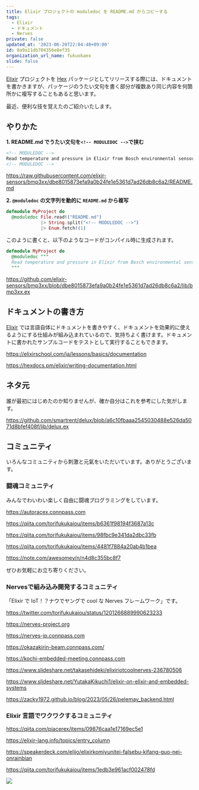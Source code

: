 ```yaml
---
title: Elixir プロジェクトの moduledoc を README.md からコピーする
tags:
  - Elixir
  - ドキュメント
  - Nerves
private: false
updated_at: '2023-06-20T22:04:40+09:00'
id: 0a9a11db704356e8ef35
organization_url_name: fukuokaex
slide: false
---
```

[Elixir] プロジェクトを [Hex] パッケージとしてリリースする際には、ドキュメントを書かきますが、パッケージのうたい文句を書く部分が複数あり同じ内容を何箇所かに複写することもあると思います。

最近、便利な技を覚えたのご紹介いたします。

## やりかた

**1. README.md でうたい文句を`<!-- MODULEDOC -->`で挟む**

```html:README.md
<!-- MODULEDOC -->
Read temperature and pressure in Elixir from Bosch environmental sensors
<!-- MODULEDOC -->
```

https://raw.githubusercontent.com/elixir-sensors/bmp3xx/dbe8015873efa9a0b24fe1e5361d7ad26db8c6a2/README.md

**2. `@moduledoc` の文字列を動的に `README.md` から複写**

```elixir:my_project.ex
defmodule MyProject do
  @moduledoc File.read!("README.md")
             |> String.split("<!-- MODULEDOC -->")
             |> Enum.fetch!(1)
```

このように書くと、以下のようなコードがコンパイル時に生成されます。

```elixir:my_project.ex
defmodule MyProject do
  @moduledoc """
  Read temperature and pressure in Elixir from Bosch environmental sensors
  """
```

https://github.com/elixir-sensors/bmp3xx/blob/dbe8015873efa9a0b24fe1e5361d7ad26db8c6a2/lib/bmp3xx.ex

[Elixir]: https://elixir-lang.org/
[Hex]: https://hex.pm/

## ドキュメントの書き方

[Elixir] では言語自体にドキュメントを書きやすく、ドキュメントを効果的に使えるようにする仕組みが組み込まれているので、気持ちよく書けます。ドキュメントに書かれたサンプルコードをテストとして実行することもできます。

https://elixirschool.com/ja/lessons/basics/documentation

https://hexdocs.pm/elixir/writing-documentation.html

## ネタ元

誰が最初にはじめたのか知りませんが、確か自分はこれを参考にした気がします。

https://github.com/smartrent/delux/blob/a6c10fbaaa2545030488e526da5071d8bfef408f/lib/delux.ex

## コミュニティ

いろんなコミュニティから刺激と元氣をいただいています。ありがとうございます。

### 闘魂コミュニティ

みんなでわいわい楽しく自由に闘魂プログラミングをしています。

https://autoracex.connpass.com

https://qiita.com/torifukukaiou/items/b6361f98194f3687a13c

https://qiita.com/torifukukaiou/items/98fbc9e341da2dbc33fb

https://qiita.com/torifukukaiou/items/4481f7884a20ab4b1bea

https://note.com/awesomey/n/n4d8c355bc8f7

ぜひお気軽にお立ち寄りください。

### Nervesで組み込み開発するコミュニティ

「Elixir で IoT！？ナウでヤングで cool な Nerves フレームワーク」です。

https://twitter.com/torifukukaiou/status/1201266889990623233


https://nerves-project.org

https://nerves-jp.connpass.com

https://okazakirin-beam.connpass.com/

https://kochi-embedded-meeting.connpass.com

https://www.slideshare.net/takasehideki/elixiriotcoolnerves-236780506

https://www.slideshare.net/YutakaKikuchi1/elixir-on-elixir-and-embedded-systems

https://zacky1972.github.io/blog/2023/05/26/pelemay_backend.html

### Elixir 言語でワクワクするコミュニティ

https://qiita.com/piacerex/items/09876caa1e17169ec5e1

https://elixir-lang.info/topics/entry_column

https://speakerdeck.com/elijo/elixirkomiyunitei-falsebu-kifang-guo-nei-onrainbian

https://qiita.com/torifukukaiou/items/1edb3e961acf002478fd


![](https://qiita-image-store.s3.ap-northeast-1.amazonaws.com/0/82804/dc1ddba7-ab4c-5e20-1331-143c842be143.jpeg)
